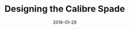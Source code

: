 ---
title: Designing the Calibre Spade
date: 2016-01-29
preview: https://cdn-images-1.medium.com/max/600/1*YTYMLPYbD5SedYKiw1WGaA.png
link: https://building.calibreapp.com/the-calibre-spade-df55e577569d
---